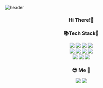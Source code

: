 ![header](https://capsule-render.vercel.app/api?type=waving&color=timeAuto&height=330&section=header&text=WelCome✨&desc=Go%20Eun's%20GitHub!&descAlign=36&fdontSize=80)

<!--
**goeun208/goeun208** is a ✨ _special_ ✨ repository because its `README.md` (this file) appears on your GitHub profile.

Here are some ideas to get you started:

- 🔭 I’m currently working on ...
- 🌱 I’m currently learning ...
- 👯 I’m looking to collaborate on ...
- 🤔 I’m looking for help with ...
- 💬 Ask me about ...
- 📫 How to reach me: ...
- 😄 Pronouns: ...
- ⚡ Fun fact: ...
-->

<div align="center" ><h3>Hi There!👋</h3></div>
<div align="center" ><h3>📚Tech Stack🧸</h3>
<div align="center">
	<img src="https://img.shields.io/badge/HTML5-E34F26?style=for-the-badge&logo=html5&logoColor=white">
	<img src="https://img.shields.io/badge/CSS3-1572B6?style=for-the-badge&logo=css3&logoColor=white">
	<img src="https://img.shields.io/badge/tailwindCSS-06B6D4?style=for-the-badge&logo=tailwindcss&logoColor=white">
	<img src="https://img.shields.io/badge/styledcomponents-DB7093?style=for-the-badge&logo=styledcomponents&logoColor=white">
</div>
<div align="center">
	<img src="https://img.shields.io/badge/Javascript-F7DF1E?style=for-the-badge&logo=javascript&logoColor=white">	
	<img src="https://img.shields.io/badge/Typescript-3178C6?style=for-the-badge&logo=typescript&logoColor=white">
	<img src="https://img.shields.io/badge/React-61DAFB?style=for-the-badge&logo=react&logoColor=white">
	<img src="https://img.shields.io/badge/Next.js-000000?style=for-the-badge&logo=nextdotjs&logoColor=white">
</div>
<div align="center">
	<img src="https://img.shields.io/badge/graphql-E10098?style=for-the-badge&logo=graphql&logoColor=white"/>
	<img src="https://img.shields.io/badge/reactquery-FF4154?style=for-the-badge&logo=reactquery&logoColor=white"/>
	<img src="https://img.shields.io/badge/recoil-3578E5?style=for-the-badge&logo=recoil&logoColor=white"/>
</div>
	</div>
<div height="30">    </div>



<div align="center">
	<h3>😎 Me 🐣</h3>
<div align="center">
	<a href="https://gonii328.tistory.com/"><img src="https://img.shields.io/badge/Tistory-000000?style=for-the-badge&logo=tistory&logoColor=white"></a>
	<img src="https://img.shields.io/badge/Notion-000000?style=for-the-badge&logo=notion&logoColor=white">
	</div>
</div>
